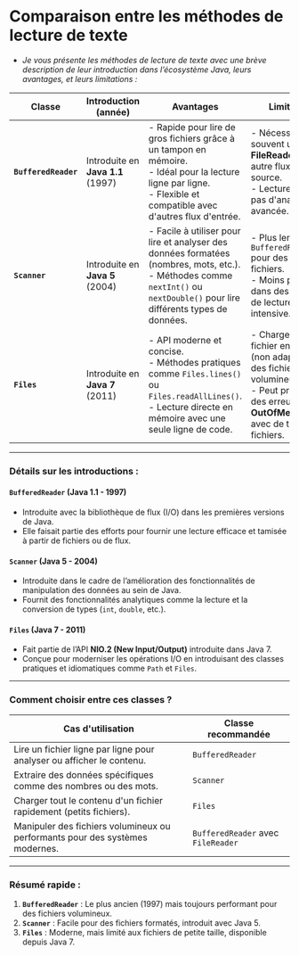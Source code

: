 # Comparaison entre les méthodes de lecture de texte

- *Je vous présente  les méthodes de lecture de texte avec une brève description de leur introduction dans l’écosystème Java, leurs avantages, et leurs limitations :*

| **Classe**        | **Introduction (année)**         | **Avantages**                         | **Limitations**                       |
|-------------------|----------------------------------|---------------------------------------|---------------------------------------|
| **`BufferedReader`** | Introduite en **Java 1.1** (1997) | - Rapide pour lire de gros fichiers grâce à un tampon en mémoire.<br>- Idéal pour la lecture ligne par ligne.<br>- Flexible et compatible avec d'autres flux d'entrée. | - Nécessite souvent un **FileReader** ou un autre flux comme source.<br>- Lecture basique : pas d'analyse avancée. |
| **`Scanner`**       | Introduite en **Java 5** (2004)   | - Facile à utiliser pour lire et analyser des données formatées (nombres, mots, etc.).<br>- Méthodes comme `nextInt()` ou `nextDouble()` pour lire différents types de données. | - Plus lent que `BufferedReader` pour des gros fichiers.<br>- Moins performant dans des contextes de lecture intensive. |
| **`Files`**         | Introduite en **Java 7** (2011)   | - API moderne et concise.<br>- Méthodes pratiques comme `Files.lines()` ou `Files.readAllLines()`.<br>- Lecture directe en mémoire avec une seule ligne de code. | - Charge tout le fichier en mémoire (non adapté pour des fichiers volumineux).<br>- Peut provoquer des erreurs **OutOfMemoryError** avec de très grands fichiers. |

---

### **Détails sur les introductions :**

#### **`BufferedReader` (Java 1.1 - 1997)**  
- Introduite avec la bibliothèque de flux (I/O) dans les premières versions de Java.
- Elle faisait partie des efforts pour fournir une lecture efficace et tamisée à partir de fichiers ou de flux.

#### **`Scanner` (Java 5 - 2004)**  
- Introduite dans le cadre de l’amélioration des fonctionnalités de manipulation des données au sein de Java.  
- Fournit des fonctionnalités analytiques comme la lecture et la conversion de types (`int`, `double`, etc.).

#### **`Files` (Java 7 - 2011)**  
- Fait partie de l’API **NIO.2 (New Input/Output)** introduite dans Java 7.
- Conçue pour moderniser les opérations I/O en introduisant des classes pratiques et idiomatiques comme `Path` et `Files`.

---

### **Comment choisir entre ces classes ?**

| **Cas d'utilisation**       | **Classe recommandée**              |
|-----------------------------|------------------------------------|
| Lire un fichier ligne par ligne pour analyser ou afficher le contenu. | `BufferedReader`                   |
| Extraire des données spécifiques comme des nombres ou des mots. | `Scanner`                          |
| Charger tout le contenu d'un fichier rapidement (petits fichiers). | `Files`                            |
| Manipuler des fichiers volumineux ou performants pour des systèmes modernes. | `BufferedReader` avec `FileReader` |

---

### **Résumé rapide :**
1. **`BufferedReader`** : Le plus ancien (1997) mais toujours performant pour des fichiers volumineux.
2. **`Scanner`** : Facile pour des fichiers formatés, introduit avec Java 5.
3. **`Files`** : Moderne, mais limité aux fichiers de petite taille, disponible depuis Java 7.
